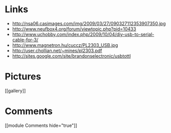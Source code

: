 # Links


* <http://nsa06.casimages.com/img/2009/03/27/090327112353907350.jpg>  
* <http://www.neufbox4.org/forum/viewtopic.php?pid=10433>  
* <http://www.uchobby.com/index.php/2009/10/04/diy-usb-to-serial-cable-for-3/>  
* <http://www.magnetron.hu/cuccz/PL2303_USB.jpg>  
* <http://user.chollian.net/~mines/pl2303.pdf>  
* <http://sites.google.com/site/brandonselectronic/usbtottl>  

# Pictures


[[gallery]]

# Comments


[[module Comments hide="true"]]
